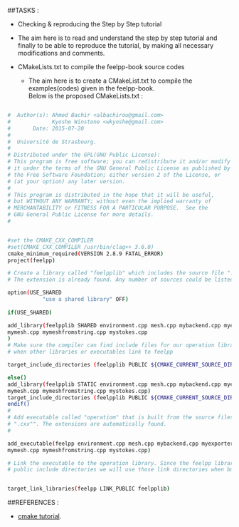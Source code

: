 ##TASKS :   
 - Checking & reproducing the Step by Step tutorial 
  - The aim here is to read and understand the step by step tutorial and finally to be able to reproduce the tutorial, by making all necessary modifications and comments.

  
 - CMakeLists.txt to compile the feelpp-book source codes  
   - The aim here is to create a CMakeList.txt to compile the examples(codes) given in the feelpp-book.   
   Below is the proposed CMakeLists.txt :
   
 ```sh
 
#  Author(s): Ahmed Bachir <albachirou@gmail.com>
#             Kyoshe Winstone <wkyoshe@gmail.com>
#       Date: 2015-07-20
#
#  Université de Strasbourg.
#
# Distributed under the GPL(GNU Public License):
# This program is free software; you can redistribute it and/or modify
# it under the terms of the GNU General Public License as published by
# the Free Software Foundation; either version 2 of the License, or
# (at your option) any later version.
#
# This program is distributed in the hope that it will be useful,
# but WITHOUT ANY WARRANTY; without even the implied warranty of
# MERCHANTABILITY or FITNESS FOR A PARTICULAR PURPOSE.  See the
# GNU General Public License for more details.
#


#set the CMAKE_CXX_COMPILER
#set(CMAKE_CXX_COMPILER /usr/bin/clag++ 3.6.0)
cmake_minimum_required(VERSION 2.8.9 FATAL_ERROR)
project(feelpp)

# Create a library called "feelpplib" which includes the source file ".cxx".
# The extension is already found. Any number of sources could be listed here.

option(USE_SHARED 
            "use a shared library" OFF)
            
if(USE_SHARED)

add_library(feelpplib SHARED environment.cpp mesh.cpp mybackend.cpp myexporter.cpp myexpression.cpp myfunctionspace.cpp myfunctor.cpp myintegrals.cpp mylaplacian.cpp
mymesh.cpp mymeshfromstring.cpp mystokes.cpp
)  
# Make sure the compiler can find include files for our operation library
# when other libraries or executables link to feelpp

target_include_directories (feelpplib PUBLIC ${CMAKE_CURRENT_SOURCE_DIR})

else()
add_library(feelpplib STATIC environment.cpp mesh.cpp mybackend.cpp myexporter.cpp myexpression.cpp myfunctionspace.cpp myfunctor.cpp myintegrals.cpp mylaplacian.cpp
mymesh.cpp mymeshfromstring.cpp mystokes.cpp)
target_include_directories (feelpplib PUBLIC ${CMAKE_CURRENT_SOURCE_DIR})
endif()
# 
# Add executable called "operatiom" that is built from the source files
# ".cxx"". The extensions are automatically found.
#

add_executable(feelpp environment.cpp mesh.cpp mybackend.cpp myexporter.cpp myexpression.cpp myfunctionspace.cpp myfunctor.cpp myintegrals.cpp mylaplacian.cpp
mymesh.cpp mymeshfromstring.cpp mystokes.cpp)

# Link the executable to the operation library. Since the feelpp library has
# public include directories we will use those link directories when building feelpp


target_link_libraries(feelpp LINK_PUBLIC feelpplib)

  ``` 
  
##REFERENCES :   
 - [cmake tutorial](http://www.cmake.org/cmake-tutorial/).
